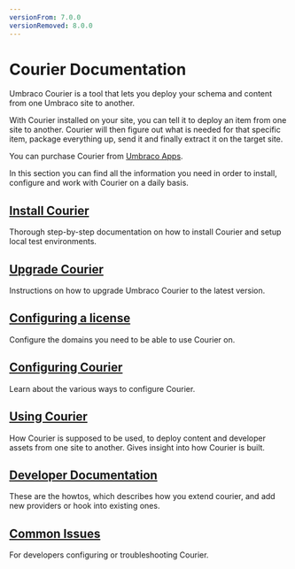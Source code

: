 ```yaml
---
versionFrom: 7.0.0
versionRemoved: 8.0.0
---
```


# Courier Documentation

Umbraco Courier is a tool that lets you deploy your schema and content from one Umbraco site to another. 

With Courier installed on your site, you can tell it to deploy an item from one site to another. Courier will then figure out what is needed for that specific item, package everything up, send it and finally extract it on the target site.

You can purchase Courier from [Umbraco Apps](https://umbraco.com/apps/umbraco-courier/).

In this section you can find all the information you need in order to install, configure and work with Courier on a daily basis.

## [Install Courier](Installing)
Thorough step-by-step documentation on how to install Courier and setup local test environments.

## [Upgrade Courier](Upgrade-Courier)
Instructions on how to upgrade Umbraco Courier to the latest version.

## [Configuring a license](../The-Licensing-model)
Configure the domains you need to be able to use Courier on.

## [Configuring Courier](Configuration)
Learn about the various ways to configure Courier.

## [Using Courier](UsingCourier.md)
How Courier is supposed to be used, to deploy content and developer assets from one site to another. Gives insight into how Courier is built.

## [Developer Documentation](Developer)
These are the howtos, which describes how you extend courier, and add new providers or hook into existing ones.

## [Common Issues](CommonIssues.md)
For developers configuring or troubleshooting Courier.